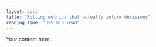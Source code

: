 ```yaml
---
layout: post
title: "Rolling metrics that actually inform decisions"
reading_time: "3–5 min read"
---
```

Your content here…
